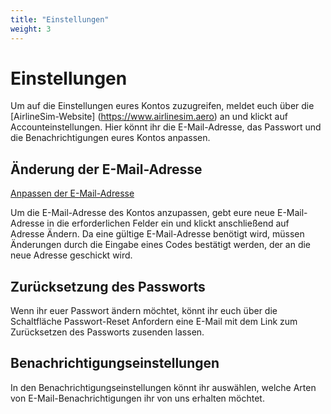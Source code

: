 ```yaml
---
title: "Einstellungen"
weight: 3
---
```


# Einstellungen

Um auf die Einstellungen eures Kontos zuzugreifen, meldet euch über die [AirlineSim-Website] (https://www.airlinesim.aero) an und klickt auf Accounteinstellungen. Hier könnt ihr die E-Mail-Adresse, das Passwort und die Benachrichtigungen eures Kontos anpassen.

## Änderung der E-Mail-Adresse

[Anpassen der E-Mail-Adresse](accounteinstellungen_01.PNG "Anpassen der E-Mail-Adresse")

Um die E-Mail-Adresse des Kontos anzupassen, gebt eure neue E-Mail-Adresse in die erforderlichen Felder ein und klickt anschließend auf Adresse Ändern. Da eine gültige E-Mail-Adresse benötigt wird, müssen Änderungen durch die Eingabe eines Codes bestätigt werden, der an die neue Adresse geschickt wird.

## Zurücksetzung des Passworts

Wenn ihr euer Passwort ändern möchtet, könnt ihr euch über die Schaltfläche Passwort-Reset Anfordern eine E-Mail mit dem Link zum Zurücksetzen des Passworts zusenden lassen.

## Benachrichtigungseinstellungen

In den Benachrichtigungseinstellungen könnt ihr auswählen, welche Arten von E-Mail-Benachrichtigungen ihr von uns erhalten möchtet.

